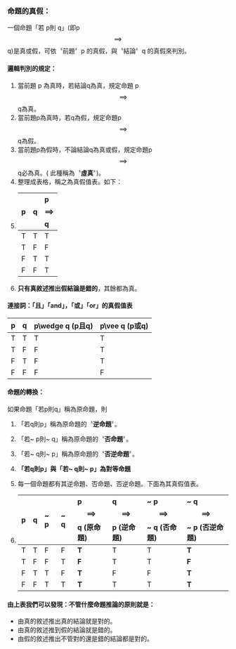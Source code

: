 ### 命題的真假：

一個命題「若 p則 q」\(即p$$\implies$$q\)是真或假，可依〝前題〞p 的真假，與〝結論〞q 的真假來判別。

#### 邏輯判別的規定：

1. 當前題 p 為真時，若結論q為真，規定命題 p$$\implies$$q為真。 
2. 當前題p為真時，若q為假，規定命題p$$\implies$$q為假。
3. 當前題p為假時，不論結論q為真或假，規定命題p$$\implies$$q必為真。\( 此種稱為〝**虛真**〞\)。
4. 整理成表格，稱之為真假值表。如下： 
5. | p | q | p$$\implies$$q |
   | :--- | :--- | :--- |
   | T | T | T |
   | T | F | F |
   | F | T | T |
   | F | F | T |
6. **只有真敘述推出假結論是錯的**，其餘都為真。

#### 連接詞：「且」「and」，「或」「or」的真假值表

| p | q | p\wedge q \(p且q\) | p\vee q \(p或q\) |
| :--- | :--- | :--- | :--- |
| T | T | T | T |
| T | F | F | T |
| F | T | F | T |
| F | F | F | F |

#### 命題的轉換：

如果命題「若p則q」稱為原命題，則

1. 「若q則p」稱為原命題的〝**逆命題**〞。
2. 「若~ p則~ q」稱為原命題的〝**否命題**〞。
3. 「若~ q則~ p」稱為原命題的〝**否逆命題**〞。

4. **「若q則p」與「若~ q則~ p」為對等命題**

5. 每一個命題都有其逆命題、否命題、否逆命題。下面為其真假值表。

6. | p | q | ~ p | ~ q | p$$\implies$$q \(原命題\) | q$$\implies$$p \(逆命題\) | ~ p$$\implies$$~ q \(否命題\) | ~ q$$\implies$$~ p \(否逆命題\) |
   | :--- | :--- | :--- | :--- | :--- | :--- | :--- | :--- |
   | T | T | F | F | **T** | T | T | **T** |
   | T | F | F | T | **F** | T | T | **F** |
   | F | T | T | F | **T** | F | F | **T** |
   | F | F | T | T | **T** | T | T | **T** |

#### 由上表我們可以發現：不管什麼命題推論的原則就是：

* 由真的敘述推出真的結論就是對的。
* 由真的敘述推到假的結論就是錯的。
* 由假的敘述推出不管對的還是錯的結論都是對的。



